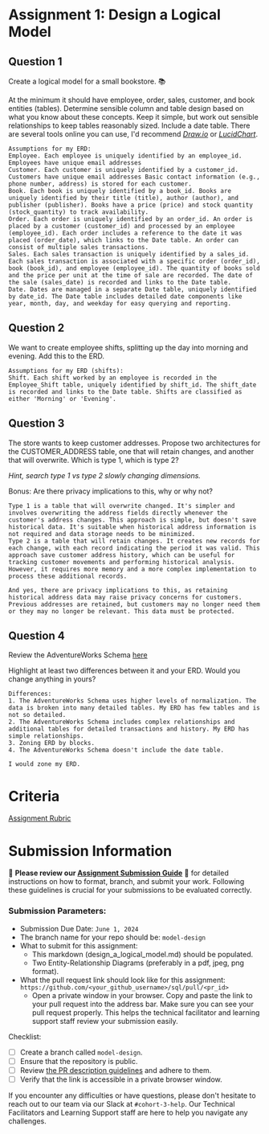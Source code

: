 # Assignment 1: Design a Logical Model

## Question 1
Create a logical model for a small bookstore. 📚

At the minimum it should have employee, order, sales, customer, and book entities (tables). Determine sensible column and table design based on what you know about these concepts. Keep it simple, but work out sensible relationships to keep tables reasonably sized. Include a date table. There are several tools online you can use, I'd recommend [_Draw.io_](https://www.drawio.com/) or [_LucidChart_](https://www.lucidchart.com/pages/).
```
Assumptions for my ERD:
Employee. Each employee is uniquely identified by an employee_id. Employees have unique email addresses
Customer. Each customer is uniquely identified by a customer_id. Customers have unique email addresses Basic contact information (e.g., phone number, address) is stored for each customer.
Book. Each book is uniquely identified by a book_id. Books are uniquely identified by their title (title), author (author), and publisher (publisher). Books have a price (price) and stock quantity (stock_quantity) to track availability.
Order. Each order is uniquely identified by an order_id. An order is placed by a customer (customer_id) and processed by an employee (employee_id). Each order includes a reference to the date it was placed (order_date), which links to the Date table. An order can consist of multiple sales transactions.
Sales. Each sales transaction is uniquely identified by a sales_id. Each sales transaction is associated with a specific order (order_id), book (book_id), and employee (employee_id). The quantity of books sold and the price per unit at the time of sale are recorded. The date of the sale (sales_date) is recorded and links to the Date table.
Date. Dates are managed in a separate Date table, uniquely identified by date_id. The Date table includes detailed date components like year, month, day, and weekday for easy querying and reporting.
```

## Question 2
We want to create employee shifts, splitting up the day into morning and evening. Add this to the ERD.
```
Assumptions for my ERD (shifts):
Shift. Each shift worked by an employee is recorded in the Employee_Shift table, uniquely identified by shift_id. The shift_date is recorded and links to the Date table. Shifts are classified as either 'Morning' or 'Evening'.
```

## Question 3
The store wants to keep customer addresses. Propose two architectures for the CUSTOMER_ADDRESS table, one that will retain changes, and another that will overwrite. Which is type 1, which is type 2?

_Hint, search type 1 vs type 2 slowly changing dimensions._

Bonus: Are there privacy implications to this, why or why not?
```
Type 1 is a table that will overwrite changed. It's simpler and involves overwriting the address fields directly whenever the customer's address changes. This approach is simple, but doesn't save historical data. It's suitable when historical address information is not required and data storage needs to be minimized.
Type 2 is a table that will retain changes. It creates new records for each change, with each record indicating the period it was valid. This approach save customer address history, which can be useful for tracking customer movements and performing historical analysis. However, it requires more memory and a more complex implementation to process these additional records.

And yes, there are privacy implications to this, as retaining historical address data may raise privacy concerns for customers. Previous addresses are retained, but customers may no longer need them or they may no longer be relevant. This data must be protected.
```

## Question 4
Review the AdventureWorks Schema [here](https://i.stack.imgur.com/LMu4W.gif)

Highlight at least two differences between it and your ERD. Would you change anything in yours?
```
Differences:
1. The AdventureWorks Schema uses higher levels of normalization. The data is broken into many detailed tables. My ERD has few tables and is not so detailed.
2. The AdventureWorks Schema includes complex relationships and additional tables for detailed transactions and history. My ERD has simple relationships.
3. Zoning ERD by blocks.
4. The AdventureWorks Schema doesn't include the date table.

I would zone my ERD.
```

# Criteria

[Assignment Rubric](./assignment_rubric.md)

# Submission Information

🚨 **Please review our [Assignment Submission Guide](https://github.com/UofT-DSI/onboarding/blob/main/onboarding_documents/submissions.md)** 🚨 for detailed instructions on how to format, branch, and submit your work. Following these guidelines is crucial for your submissions to be evaluated correctly.

### Submission Parameters:
* Submission Due Date: `June 1, 2024`
* The branch name for your repo should be: `model-design`
* What to submit for this assignment:
    * This markdown (design_a_logical_model.md) should be populated.
    * Two Entity-Relationship Diagrams (preferably in a pdf, jpeg, png format).
* What the pull request link should look like for this assignment: `https://github.com/<your_github_username>/sql/pull/<pr_id>`
    * Open a private window in your browser. Copy and paste the link to your pull request into the address bar. Make sure you can see your pull request properly. This helps the technical facilitator and learning support staff review your submission easily.

Checklist:
- [ ] Create a branch called `model-design`.
- [ ] Ensure that the repository is public.
- [ ] Review [the PR description guidelines](https://github.com/UofT-DSI/onboarding/blob/main/onboarding_documents/submissions.md#guidelines-for-pull-request-descriptions) and adhere to them.
- [ ] Verify that the link is accessible in a private browser window.

If you encounter any difficulties or have questions, please don't hesitate to reach out to our team via our Slack at `#cohort-3-help`. Our Technical Facilitators and Learning Support staff are here to help you navigate any challenges.
